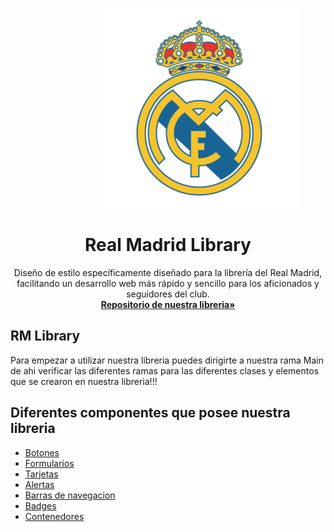 
<!DOCTYPE html>
<html>
<head>

</head>
<body>


<p align="center">
  <img src="https://raw.githubusercontent.com/NathanaelPerez/prueba/main/real-madrid-logo-png-6.png" alt="Real Madrid Logo" class="center" style="margin-left:100px">
</p>

  <h1 align="center">Real Madrid Library</h1>
 <p align="center">
    Diseño de estilo específicamente diseñado para la librería del Real Madrid, facilitando un desarrollo web más rápido y sencillo para los aficionados y seguidores     del club.
   <br>
   <a href="https://github.com/LuisCruz29/New_Bootstrap_Library"><strong>Repositorio de nuestra libreria»</strong></a>

 </p>


  ## RM Library
  Para empezar a utilizar nuestra libreria puedes dirigirte a nuestra rama Main de ahi verificar las diferentes ramas para las diferentes clases y elementos que se crearon en nuestra libreria!!!

  ## Diferentes componentes que posee nuestra libreria
  - <a href="https://github.com/LuisCruz29/New_Bootstrap_Library/tree/Cls-Botones">Botones</a>
  - <a href="https://github.com/LuisCruz29/New_Bootstrap_Library/tree/Cls-Botones">Formularios</a>
  - <a href="https://github.com/LuisCruz29/New_Bootstrap_Library/tree/cls-cards">Tarjetas</a>
  - <a href="https://github.com/LuisCruz29/New_Bootstrap_Library/tree/Cls-Alertas2">Alertas</a>
  - <a href="https://github.com/LuisCruz29/New_Bootstrap_Library/tree/cls-nav">Barras de navegacion</a>
  - <a href="https://github.com/LuisCruz29/New_Bootstrap_Library/tree/cls-badges">Badges</a>
  - <a href="https://github.com/LuisCruz29/New_Bootstrap_Library/tree/cls-containers">Contenedores</a>
  
</body>
</html>
